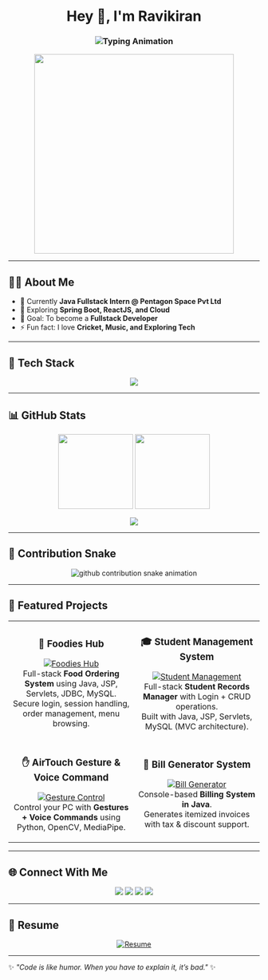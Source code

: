 <!-- Profile Header -->
<h1 align="center">Hey 👋, I'm Ravikiran</h1>
<h3 align="center">
  <img src="https://readme-typing-svg.demolab.com?font=Fira+Code&size=25&pause=1000&color=00C2FF&center=true&vCenter=true&width=600&lines=Java+Developer;Fullstack+Learner;Tech+Explorer;Open+Source+Contributor" alt="Typing Animation" />
</h3>

<p align="center">
  <img src="https://media.giphy.com/media/qgQUggAC3Pfv687qPC/giphy.gif" width="400"/>
</p>

---

## 👨‍💻 About Me
- 🔭 Currently **Java Fullstack Intern @ Pentagon Space Pvt Ltd**  
- 🌱 Exploring **Spring Boot, ReactJS, and Cloud**  
- 🎯 Goal: To become a **Fullstack Developer**  
- ⚡ Fun fact: I love **Cricket, Music, and Exploring Tech**  

---

## 🚀 Tech Stack  
<p align="center">
  <img src="https://skillicons.dev/icons?i=java,spring,mysql,html,css,js,react,python,django,git,github,linux,vscode,eclipse,intellij&theme=light" />
</p>

---

## 📊 GitHub Stats  
<p align="center">
  <img src="https://github-readme-stats.vercel.app/api?username=ravi5781&theme=react&show_icons=true&hide_border=true" height="150"/>
  <img src="https://github-readme-streak-stats.herokuapp.com?user=ravi5781&theme=react&hide_border=true" height="150"/>
</p>

<p align="center">
  <img src="https://github-profile-trophy.vercel.app/?username=ravi5781&theme=radical&no-frame=true&row=1&column=6" />
</p>

---

## 🐍 Contribution Snake  
<p align="center">
  <!-- Dark mode -->
  <picture>
    <source media="(prefers-color-scheme: dark)" srcset="https://raw.githubusercontent.com/ravi5781/ravi5781/output/snake-dark.svg" />
    <!-- Light mode -->
    <source media="(prefers-color-scheme: light)" srcset="https://raw.githubusercontent.com/ravi5781/ravi5781/output/snake.svg" />
    <img alt="github contribution snake animation" src="https://raw.githubusercontent.com/ravi5781/ravi5781/output/snake.svg" />
  </picture>
</p>

---

## 🌟 Featured Projects  

<table>
<tr>
<td align="center" width="50%">
  
### 🍔 Foodies Hub  
[![Foodies Hub](https://github.com/ravi5781/Foodies-Hub/blob/main/demo.gif)](https://github.com/ravi5781/Foodies-Hub)  
Full-stack **Food Ordering System** using Java, JSP, Servlets, JDBC, MySQL.  
Secure login, session handling, order management, menu browsing.  

</td>
<td align="center" width="50%">
  
### 🎓 Student Management System  
[![Student Management](https://github.com/ravi5781/student_management/blob/main/demo.gif)](https://github.com/ravi5781/student_management)  
Full-stack **Student Records Manager** with Login + CRUD operations.  
Built with Java, JSP, Servlets, MySQL (MVC architecture).  

</td>
</tr>

<tr>
<td align="center" width="50%">
  
### ✋ AirTouch Gesture & Voice Command  
[![Gesture Control](https://github.com/ravi5781/AirTouch-Gesture-and-Voice-Command-Interface-for-PCs/blob/main/demo.gif)](https://github.com/ravi5781/AirTouch-Gesture-and-Voice-Command-Interface-for-PCs)  
Control your PC with **Gestures + Voice Commands** using Python, OpenCV, MediaPipe.  

</td>
<td align="center" width="50%">
  
### 🧾 Bill Generator System  
[![Bill Generator](https://github.com/ravi5781/Bill_Generator_System/blob/main/demo.gif)](https://github.com/ravi5781/Bill_Generator_System)  
Console-based **Billing System in Java**.  
Generates itemized invoices with tax & discount support.  

</td>
</tr>
</table>

---

## 🌐 Connect With Me  
<p align="center">
  <a href="mailto:ravikiransh018@gmail.com"><img src="https://img.shields.io/badge/-Gmail-D14836?style=for-the-badge&logo=gmail&logoColor=white"></a>
  <a href="https://www.linkedin.com/in/ravikiransh17/"><img src="https://img.shields.io/badge/-LinkedIn-0077B5?style=for-the-badge&logo=linkedin&logoColor=white"></a>
  <a href="https://github.com/ravi5781"><img src="https://img.shields.io/badge/-GitHub-181717?style=for-the-badge&logo=github&logoColor=white"></a>
  <a href="https://instagram.com/rs_kumbar_18"><img src="https://img.shields.io/badge/-Instagram-E4405F?style=for-the-badge&logo=instagram&logoColor=white"></a>
</p>

---

## 📄 Resume  
<p align="center">
  <a href="https://drive.google.com/file/d/1ubjDSX5p9EMPiek0GYEf5rqIUm2ZFlCt/view?usp=drive_link" target="_blank">
    <img src="https://img.shields.io/badge/Download%20Resume-4285F4?style=for-the-badge&logo=google-drive&logoColor=white" alt="Resume"/>
  </a>
</p>

---

✨ *"Code is like humor. When you have to explain it, it’s bad."* ✨
